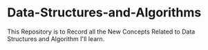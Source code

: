 # Data-Structures-and-Algorithms
This Repository is to Record all the New Concepts Related to Data Structures and Algorithm I'll learn.
